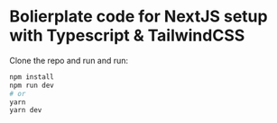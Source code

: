 # Bolierplate code for NextJS setup with Typescript & TailwindCSS

Clone the repo and run and run:

```bash
npm install
npm run dev
# or
yarn
yarn dev
```
